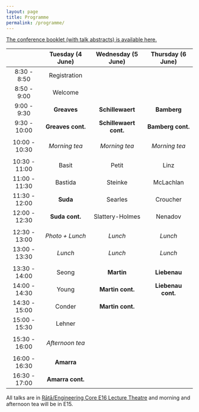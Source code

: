 ```yaml
---
layout: page
title: Programme
permalink: /programme/
---
```


[The conference booklet (with talk abstracts) is available here.](https://combinatoricsinchristchurch.github.io/Combinatorics%20in%20Christchurch%20-%20Booklet.pdf)

| | Tuesday (4 June) | Wednesday (5 June) | Thursday (6 June) |
|:---:|:---:|:---:|:---:|
| 8:30 - 8:50 | Registration | | |
| 8:50 - 9:00 | Welcome | | |
| 9:00 - 9:30 | **Greaves** | **Schillewaert** | **Bamberg** |
| 9:30 - 10:00 | **Greaves cont.** | **Schillewaert cont.** | **Bamberg cont.** |
| | | | |
| 10:00 - 10:30 | *Morning tea* | *Morning tea* | *Morning tea*|
| | | | |
| 10:30 - 11:00 | Basit | Petit | Linz |
| 11:00 - 11:30 | Bastida | Steinke | McLachlan |
| 11:30 - 12:00 | **Suda** | Searles | Croucher |
| 12:00 - 12:30 | **Suda cont.** | Slattery-Holmes | Nenadov |
| | | | |
| 12:30 - 13:00 | *Photo + Lunch* | *Lunch* | *Lunch* |
| 13:00 - 13:30 | *Lunch* | *Lunch* | *Lunch* |
| | | | |
| 13:30 - 14:00 | Seong | **Martin** | **Liebenau** |
| 14:00 - 14:30 | Young | **Martin cont.** | **Liebenau cont.** |
| 14:30 - 15:00 | Conder | **Martin cont.** | |
| 15:00 - 15:30 | Lehner | | |
| | | | |
| 15:30 - 16:00 | *Afternoon tea* | | |
| | | | |
| 16:00 - 16:30 | **Amarra** | | |
| 16:30 - 17:00 | **Amarra cont.** | |

All talks are in [Rātā/Engineering Core E16 Lecture Theatre](https://maps.app.goo.gl/cZQAA6n4ic58mEcq9) and morning and afternoon tea will be in E15.
